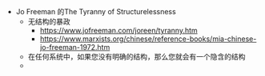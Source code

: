 - Jo Freeman 的The Tyranny of Structurelessness
	- 无结构的暴政
		- https://www.jofreeman.com/joreen/tyranny.htm
		- https://www.marxists.org/chinese/reference-books/mia-chinese-jo-freeman-1972.htm
	- 在任何系统中，如果您没有明确的结构，那么您就会有一个隐含的结构
	-